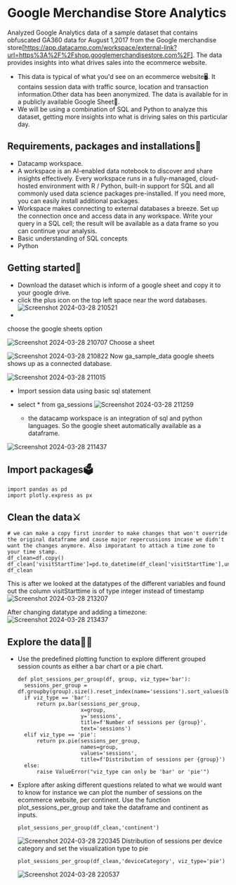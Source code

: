 # Google Merchandise Store Analytics
Analyzed Google Analytics data of a sample dataset that contains obfuscated  GA360  data for August 1,2017 from the Google merchandise store[https://app.datacamp.com/workspace/external-link?url=https%3A%2F%2Fshop.googlemerchandisestore.com%2F].
The data provides insights into what drives sales into the ecommerce website.
- This data is typical of what you'd see on an ecommerce website🖥️. It contains session data with traffic source, location and transaction information.Other data has been anonymized. The data is available for in a publicly available Google Sheet📇.
-  We will be using a combination of SQL and Python to analyze this dataset, getting more insights into what is driving sales on this particular day.

  ## Requirements, packages and installations🔩
  - Datacamp workspace.
  - A workspace is an AI-enabled data notebook to discover and share insights effectively. Every workspace runs in a fully-managed, cloud-hosted environment with R / Python, built-in support for SQL and all commonly used data science packages pre-installed. If you need more, you can easily install additional packages.
  - Workspace makes connecting to external databases a breeze. Set up the connection once and access data in any workspace. Write your query in a SQL cell; the result will be available as a data frame so you can continue your analysis.
  - Basic understanding of SQL concepts
  - Python

## Getting started🏴
- Download the dataset which is inform of a google sheet and copy it to your google drive.
- click the plus icon on the top left space near the word databases.
  ![Screenshot 2024-03-28 210521](https://github.com/mercycheeky/GoogleAnalyticsAnalysis/assets/56400871/101febbf-8fc3-4565-b36a-68039462aa38)
- 
choose the google sheets option

![Screenshot 2024-03-28 210707](https://github.com/mercycheeky/GoogleAnalyticsAnalysis/assets/56400871/79de50bf-99bd-4be6-b683-bd2008a3c012)
 Choose a sheet
 
![Screenshot 2024-03-28 210822](https://github.com/mercycheeky/GoogleAnalyticsAnalysis/assets/56400871/0a8f38c7-b079-4ce9-a2ef-0be4e5eff690)
Now ga_sample_data google sheets shows up as a connected database.

![Screenshot 2024-03-28 211015](https://github.com/mercycheeky/GoogleAnalyticsAnalysis/assets/56400871/fbd2cf60-02d1-4104-9401-51391fcd1e98)

- Import session data using basic sql statement 
- select * from ga_sessions
  ![Screenshot 2024-03-28 211259](https://github.com/mercycheeky/GoogleAnalyticsAnalysis/assets/56400871/f0533d92-56b9-48b8-9183-0e55b34a357d)

  - the datacamp workspace is an integration of sql and python languages. So the google sheet automatically available as a dataframe.
  
![Screenshot 2024-03-28 211437](https://github.com/mercycheeky/GoogleAnalyticsAnalysis/assets/56400871/c97e5938-85ba-417f-88ee-5b6cf236cf90)

## Import packages🗳️
```
import pandas as pd
import plotly.express as px
```
## Clean the data⚔️
```
# we can make a copy first inorder to make changes that won't override the original dataframe and cause major repercussions incase we didn't want the changes anymore. Also imporatant to attach a time zone to your time stamp.
df_clean=df.copy()
df_clean['visitStartTime']=pd.to_datetime(df_clean['visitStartTime'],unit='s').dt.tz_localize('UTC')
df_clean
```
This is after we looked at the datatypes of the different variables and found out the column visitStarttime is of type integer instead of timestamp
![Screenshot 2024-03-28 213207](https://github.com/mercycheeky/GoogleAnalyticsAnalysis/assets/56400871/a251c6e1-1150-47d3-9a28-1ed69d6978d4)

After changing datatype and adding a timezone:
![Screenshot 2024-03-28 213437](https://github.com/mercycheeky/GoogleAnalyticsAnalysis/assets/56400871/3cce147e-510a-4860-8d13-2ddc769f800a)

## Explore the data👩‍🚀
- Use the predefined plotting function to explore different grouped session counts as either a bar chart or a pie chart.
  ```
  def plot_sessions_per_group(df, group, viz_type='bar'):
    sessions_per_group = df.groupby(group).size().reset_index(name='sessions').sort_values(by='sessions')
    if viz_type == 'bar':
        return px.bar(sessions_per_group,
                      x=group,
                      y='sessions',
                      title=f'Number of sessions per {group}',
                      text='sessions')
    elif viz_type == 'pie':
        return px.pie(sessions_per_group,
                      names=group,
                      values='sessions',
                      title=f'Distribution of sessions per {group}')
    else:
        raise ValueError("viz_type can only be 'bar' or 'pie'")
  ```
  
- Explore after asking different questions related to what we would want to know
  for instance we can plot the number of sessions on  the ecommerce website, per continent. Use the function plot_sessions_per_group and take the dataframe and continent as inputs.
  ```
  plot_sessions_per_group(df_clean,'continent')
  ```
  ![Screenshot 2024-03-28 220345](https://github.com/mercycheeky/GoogleAnalyticsAnalysis/assets/56400871/ea0a5fbe-4cc0-4d1f-834f-3f7fe183506a)
   Distribution of sessions per device category and set the visualization type to pie
  ```
  plot_sessions_per_group(df_clean,'deviceCategory', viz_type='pie')
  ```
  ![Screenshot 2024-03-28 220537](https://github.com/mercycheeky/GoogleAnalyticsAnalysis/assets/56400871/8f2dcf01-ee7e-47fc-a692-628c7f4ac20b)

  
